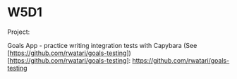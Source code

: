 # W5D1

Project:

Goals App - practice writing integration tests with Capybara
(See [https://github.com/rwatari/goals-testing])
[https://github.com/rwatari/goals-testing]: https://github.com/rwatari/goals-testing

